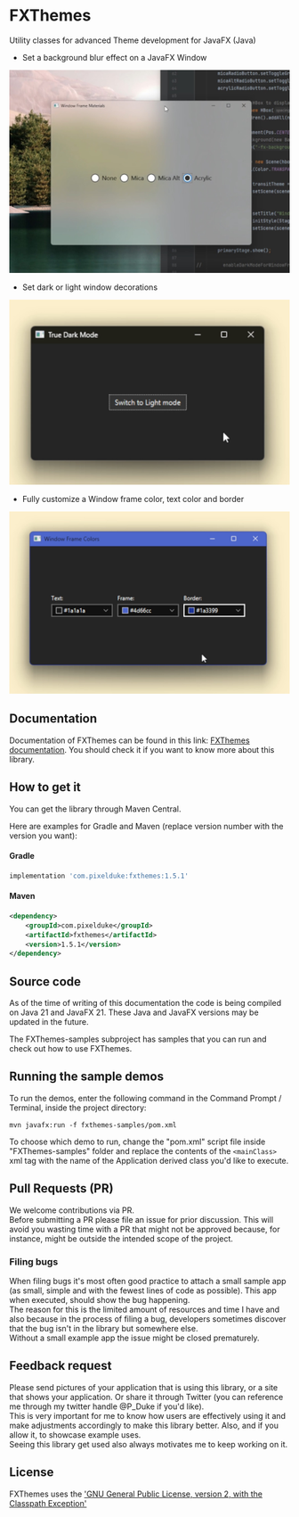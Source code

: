 # FXThemes
Utility classes for advanced Theme development for JavaFX (Java)

- Set a background blur effect on a JavaFX Window  

![Acrylic Backdrop](Acrylic.jpg)

- Set dark or light window decorations  

![True dark mode](DarkMode.jpg)

- Fully customize a Window frame color, text color and border  

![Changing Window Frame colors](WindowFrameColors.jpg)

## Documentation
Documentation of FXThemes can be found in this link: [FXThemes documentation](https://pixelduke.com/fxthemes/).
You should check it if you want to know more about this library.

## How to get it
You can get the library through Maven Central.

Here are examples for Gradle and Maven (replace version number with the version you want):

#### Gradle
```groovy
implementation 'com.pixelduke:fxthemes:1.5.1'
```

#### Maven
```xml
<dependency>
    <groupId>com.pixelduke</groupId>
    <artifactId>fxthemes</artifactId>
    <version>1.5.1</version>
</dependency>
```

## Source code
As of the time of writing of this documentation the code is being compiled on Java 21 and JavaFX 21. These Java and JavaFX
versions may be updated in the future.

The FXThemes-samples subproject has samples that you can run and check out how to use FXThemes.

## Running the sample demos
To run the demos,  enter the following command in the Command Prompt / Terminal, inside the project directory:
```
mvn javafx:run -f fxthemes-samples/pom.xml
```
To choose which demo to run, change the "pom.xml" script file inside "FXThemes-samples" folder and replace the 
contents of the `<mainClass>` xml tag with the name of the Application derived class you'd like to execute.

## Pull Requests (PR)
We welcome contributions via PR.  
Before submitting a PR please file an issue for prior discussion. This will avoid you wasting time with a PR that
might not be approved because, for instance, might be outside the intended scope of the project.

### Filing bugs
When filing bugs it's most often good practice to attach a small sample app (as small, simple and with the fewest lines of
code as possible). This app when executed, should show the bug happening.  
The reason for this is the limited amount of resources and time I have and also because in the process of filing a bug,
developers sometimes discover that the bug isn't in the library but somewhere else.   
Without a small example app the issue might be closed prematurely.

## Feedback request
Please send pictures of your application that is using this library, or a site that shows your application. Or share it
through Twitter (you can reference
me through my twitter handle @P_Duke if you'd like).   
This is very important for me to know how users are effectively using it and make adjustments accordingly to make this
library better.
Also, and if you allow it, to showcase example uses.    
Seeing this library get used also always motivates me to keep working on it.

## License
FXThemes uses the ['GNU General Public License, version 2, with the Classpath Exception'](https://openjdk.java.net/legal/gplv2+ce.html)



